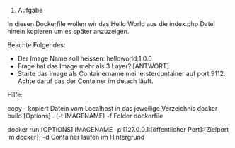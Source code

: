 1. Aufgabe

In diesen Dockerfile wollen wir das Hello World aus die index.php 
Datei hinein kopieren um es später anzuzeigen.

Beachte Folgendes:
 - Der Image Name soll heissen: helloworld:1.0.0
- Frage hat das Image mehr als 3 Layer? [ANTWORT]
- Starte das image als Containername meinerstercontainer auf port 9112. Achte daruf das 
der Container im detach läuft.

Hilfe:

copy - kopiert Datein vom Localhost in das jeweilige Verzeichnis
docker build [Options] . (-t IMAGENAME)
    -f Folder dockerfile 

docker run [OPTIONS] IMAGENAME
    -p [127.0.0.1:[öffentlicher Port]:[Zielport im docker]]
    -d  Container laufen im Hintergrund



